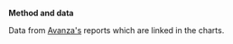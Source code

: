 
**Method and data**

Data from [Avanza's](https://blogg.avanza.se/) reports which are linked in the charts.
